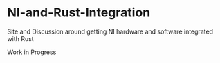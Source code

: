 # NI-and-Rust-Integration
Site and Discussion around getting NI hardware and software integrated with Rust

Work in Progress

